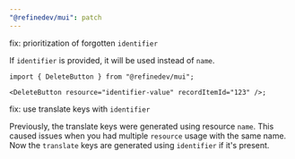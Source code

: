 ```yaml
---
"@refinedev/mui": patch
---
```


fix: prioritization of forgotten `identifier`

If `identifier` is provided, it will be used instead of `name`.

```tsx
import { DeleteButton } from "@refinedev/mui";

<DeleteButton resource="identifier-value" recordItemId="123" />;
```

fix: use translate keys with `identifier`

Previously, the translate keys were generated using resource `name`. This caused issues when you had multiple `resource` usage with the same name. Now the `translate` keys are generated using `identifier` if it's present.
